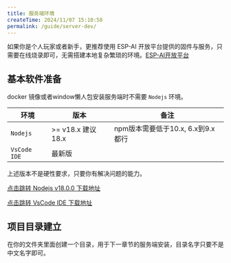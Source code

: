 ```yaml
---
title: 服务端环境
createTime: 2024/11/07 15:10:58
permalink: /guide/server-dev/
---
```


如果你是个人玩家或者新手，更推荐使用 ESP-AI 开放平台提供的固件与服务，只需要在线烧录即可，无需搭建本地复杂繁琐的环境。[ESP-AI开放平台](https://dev.espai.fun/)

## 基本软件准备
docker 镜像或者window懒人包安装服务端时不需要 `Nodejs` 环境。

| 环境           | 版本              | 备注                                                                                                                               |
| -------------- | ----------------- | ---------------------------------------------------------------------------------------------------------------------------------- |
| `Nodejs`       | >= v18.x 建议18.x | npm版本需要低于10.x, 6.x到9.x都行                                                                                                  |
| `VsCode IDE`   | 最新版            |                                                                                                                                    |

上述版本不是硬性要求，只要你有解决问题的能力。


[点击跳转 Nodejs v18.0.0 下载地址](https://nodejs.org/download/release/v18.0.0/)
<!-- [点击跳转 Nodejs 下载地址](https://nodejs.org/zh-cn/download/prebuilt-installer) -->

[点击跳转 VsCode IDE 下载地址](https://code.visualstudio.com/Download)



## 项目目录建立

在你的文件夹里面创建一个目录，用于下一章节的服务端安装，目录名字只要不是中文名字即可。

<!-- 
## 讯飞 KEY 申请

注册网址：https://console.xfyun.cn/services/iat  

`ESP-AI` 完整内置对接了讯飞的 `IAT`、`LLM`、`TTS` 服务，所以在开始用自己服务前可以先用讯飞的来测试。

请先注册预备着，下面的章节中会用到。

## 火山 KEY 申请(为了更好体验，llm/tts 建议使用火山)

`ESP-AI` 内置对接了火山的 ``LLM`、`TTS` 服务，推荐使用火山key

### 火山 TTS 注册
1. 注册：https://console.volcengine.com/speech/app
2. 音色开通： https://console.volcengine.com/speech/service/8?AppID=6359932705 

### 火山 LLM 注册
1. 注册：https://console.volcengine.com/ark
2. 开通: https://console.volcengine.com/ark/region:ark+cn-beijing/openManagement?LLM=%7B%7D&tab=LLM
3. 创建接入点: https://console.volcengine.com/ark/region:ark+cn-beijing/endpoint


请先注册预备着，下面的章节中会用到。 -->